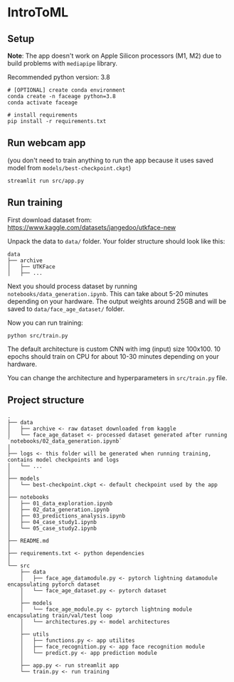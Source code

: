 # IntroToML

## Setup

**Note**: The app doesn't work on Apple Silicon processors (M1, M2) due to build problems with `mediapipe` library.

Recommended python version: 3.8

```
# [OPTIONAL] create conda environment
conda create -n faceage python=3.8
conda activate faceage

# install requirements
pip install -r requirements.txt
```

## Run webcam app

(you don't need to train anything to run the app because it uses saved model from `models/best-checkpoint.ckpt`)

```
streamlit run src/app.py
```

## Run training

First download dataset from: <br>
https://www.kaggle.com/datasets/jangedoo/utkface-new

Unpack the data to `data/` folder. Your folder structure should look like this:

```
data
├── archive
│   ├── UTKFace
│   ├── ...
```

Next you should process dataset by running `notebooks/data_generation.ipynb`. This can take about 5-20 minutes depending on your hardware. The output weights around 25GB and will be saved to `data/face_age_dataset/` folder.

Now you can run training:

```
python src/train.py
```

The default architecture is custom CNN with img (input) size 100x100. 10 epochs should train on CPU for about 10-30 minutes depending on your hardware.

You can change the architecture and hyperparameters in `src/train.py` file.

## Project structure

```
.
├── data
│   ├── archive <- raw dataset downloaded from kaggle
│   └── face_age_dataset <- processed dataset generated after running `notebooks/02_data_generation.ipynb`
│
├── logs <- this folder will be generated when running training, contains model checkpoints and logs
│   └── ...
│
├── models
│   └── best-checkpoint.ckpt <- default checkpoint used by the app
│
├── notebooks
│   ├── 01_data_exploration.ipynb
│   ├── 02_data_generation.ipynb
│   ├── 03_predictions_analysis.ipynb
│   ├── 04_case_study1.ipynb
│   └── 05_case_study2.ipynb
│
├── README.md
│
├── requirements.txt <- python dependencies
│
└── src
    ├── data
    │   ├── face_age_datamodule.py <- pytorch lightning datamodule encapsulating pytorch dataset
    │   └── face_age_dataset.py <- pytorch dataset
    │
    ├── models
    │   └── face_age_module.py <- pytorch lightning module encapsulating train/val/test loop
    │   └── architectures.py <- model architectures
    │
    ├── utils
    │   ├── functions.py <- app utilites
    │   ├── face_recognition.py <- app face recognition module
    │   └── predict.py <- app prediction module
    │
    ├── app.py <- run streamlit app
    └── train.py <- run training
```
